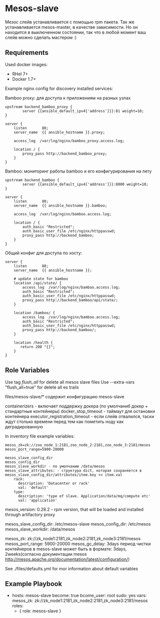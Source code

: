 Mesos-slave
=========

Мезос слейв устанавливается с помощью rpm пакета.
Так же устанавливается mesos-master, в качестве зависимости. Но он находится в выключенном состоянии,
так что в любой момент ваш слейв можно сделать мастером :)

Requirements
------------

Used docker images:

* RHel 7+
* Docker 1.7+

Example nginx config for discovery installed services:

Bamboo proxy: для доступа к приложениям на разных узлах

    upstream backend_bamboo_proxy {
            server {{ansible_default_ipv4['address']}}:81 weight=10;
    }

    server {
        listen       80;
        server_name  {{ ansible_hostname }}.proxy;

        access_log  /var/log/nginx/bamboo_proxy.access.log;

        location / {
            proxy_pass http://backend_bamboo_proxy;
        }
    }

Bamboo: мониторинг работы bamboo и его конфигурирования на лету

    upstream backend_bamboo {
            server {{ansible_default_ipv4['address']}}:8000 weight=10;
    }

    server {
        listen       80;
        server_name  {{ ansible_hostname }}.bamboo;

        access_log  /var/log/nginx/bamboo.access.log;

        location / {
            auth_basic "Restricted";
            auth_basic_user_file /etc/nginx/httppasswd;
            proxy_pass http://backend_bamboo;
        }
    }

Общий конфиг для доступа по хосту:

    server {
        listen       80;
        server_name  {{ ansible_hostname }};

        # update state for bamboo
        location /api/state/ {
            access_log  /var/log/nginx/bamboo.access.log;
            auth_basic "Restricted";
            auth_basic_user_file /etc/nginx/httppasswd;
            proxy_pass http://backend_bamboo/api/state/;
        }

        location /bamboo/ {
            access_log  /var/log/nginx/bamboo.access.log;
            auth_basic "Restricted";
            auth_basic_user_file /etc/nginx/httppasswd;
            proxy_pass http://backend_bamboo/;
        }

        location /health {
           return 200 "{}";
        }
    }

Role Variables
--------------

Use tag *flush_all* for delete all mesos slave files
Use --extra-vars "flush_all=true" for delete all es trails

files/mesos-slave/* содержит конфигурацию mesos-slave

containerizers - включает поддержку докера (по умолчаниб докер + стандартные контейнеры)
docker_stop_timeout - таймаут для остановки контейнера
executor_registration_timeout -  если слейв отвалился, таски ждут столько времени перед тем как пометить ноду как деградированную

In inventory file example variables:

    mesos_zk=zk://zoo_node_1:2181,zoo_node_2:2181,zoo_node_3:2181/mesos
    mesos_port_range=5900-20000

    mesos_slave_config_dir
    mesos_config_dir
    mesos_slave_workdir - по умолчанию /data/mesos
    mesos_slave_attributes: - структура dict, которая сохраняется в mesos_slave_config_dir/attributes/item.key << item.val
        rack:
          description: 'Datacenter or rack'
          val: 'default'
        type:
          description: 'type of slave. Application/data/mq/compute etc'
          val: 'application'

mesos_version: 0.28.2 - rpm version, that will be loaded and installed through artifactory proxy

mesos_slave_config_dir: /etc/mesos-slave
mesos_config_dir: /etc/mesos
mesos_slave_workdir: /data/mesos

mesos_zk: zk://zk_node1:2181,zk_node2:2181,zk_node3:2181/mesos
mesos_port_range: 5900-20000
mesos_gc_delay: 3days период чистки контейнеров в mesos-slave может быть в формате: 3days, 2weeks(согласно документации mesos http://mesos.apache.org/documentation/latest/configuration/)

See ./files/defaults.yml for mor information about default variables

Example Playbook
----------------

- hosts: mesos-slave
  become: true
  bcome_user: root
  sudo: yes
  vars:
    mesos_zk: zk://zk_node1:2181,zk_node2:2181,zk_node3:2181/mesos
  roles:
   - { role: mesos-slave }
